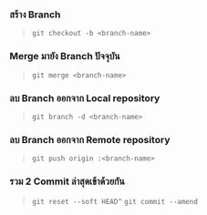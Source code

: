 ### สร้าง Branch

> `git checkout -b <branch-name>`

### Merge มายัง Branch ปัจจุบัน

> `git merge <branch-name>`

### ลบ Branch ออกจาก Local repository

> `git branch -d <branch-name>`

### ลบ Branch ออกจาก Remote repository

> `git push origin :<branch-name>`

### รวม 2 Commit ล่าสุดเข้าด้วยกัน

> `git reset --soft HEAD^`
> `git commit --amend`